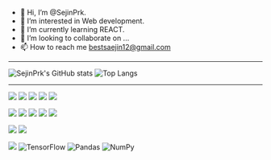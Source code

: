 - 👋 Hi, I’m @SejinPrk. 
- 👀 I’m interested in Web development.
- 🌱 I’m currently learning REACT.
- 💞️ I’m looking to collaborate on ...
- 📫 How to reach me <bestsaejin12@gmail.com>
---
![SejinPrk's GitHub stats](https://github-readme-stats.vercel.app/api?username=SejinPrk&show_icons=true&theme=date_night)
![Top Langs](https://github-readme-stats.vercel.app/api/top-langs/?username=SejinPrk&layout=donut&theme=radical)

---
<!---
SejinPrk/SejinPrk is a ✨ special ✨ repository because its `README.md` (this file) appears on your GitHub profile.
You can click the Preview link to take a look at your changes.
--->

<img src="https://img.shields.io/badge/java-007396?style=for-the-badge&logo=OpenJDK&logoColor=white"> <img src="https://img.shields.io/badge/Spring-6DB33F?style=for-the-badge&logo=Spring&logoColor=white"> <img src="https://img.shields.io/badge/springboot-6DB33F?style=for-the-badge&logo=springboot&logoColor=white"> <img src="https://img.shields.io/badge/Spring Security-6DB33F?style=for-the-badge&logo=Spring Security&logoColor=white"> <img src="https://img.shields.io/badge/Thymeleaf-005F0F?style=for-the-badge&logo=Thymeleaf&logoColor=white">

<img src="https://img.shields.io/badge/HTML5-E34F26?style=for-the-badge&logo=HTML5&logoColor=white"> <img src="https://img.shields.io/badge/CSS3-1572B6?style=for-the-badge&logo=CSS3&logoColor=white"> <img src="https://img.shields.io/badge/JavaScript-F7DF1E?style=for-the-badge&logo=JavaScript&logoColor=white">
<img src="https://img.shields.io/badge/Node.js-339933?style=for-the-badge&logo=Node.js&logoColor=white"> <img src="https://img.shields.io/badge/React-61DAFB?style=for-the-badge&logo=React&logoColor=white">

<img src="https://img.shields.io/badge/MySQL-4479A1?style=for-the-badge&logo=MySQL&logoColor=white">
<img src="https://img.shields.io/badge/JUnit5-25A162?style=for-the-badge&logo=JUnit5&logoColor=white">

<img src="https://img.shields.io/badge/Google Colab-F9AB00?style=for-the-badge&logo=Google Colab&logoColor=white"> ![TensorFlow](https://img.shields.io/badge/TensorFlow-%23FF6F00.svg?style=for-the-badge&logo=TensorFlow&logoColor=white) ![Pandas](https://img.shields.io/badge/pandas-%23150458.svg?style=for-the-badge&logo=pandas&logoColor=white) ![NumPy](https://img.shields.io/badge/numpy-%23013243.svg?style=for-the-badge&logo=numpy&logoColor=white)

